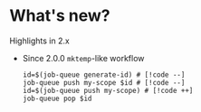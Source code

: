 # What's new?

Highlights in 2.x

- <Badge type="warning">Since 2.0.0</Badge> `mktemp`-like workflow

  ```shell
  id=$(job-queue generate-id) # [!code --]
  job-queue push my-scope $id # [!code --]
  id=$(job-queue push my-scope) # [!code ++]
  job-queue pop $id
  ```

